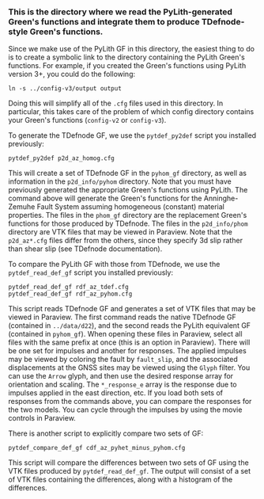 ### This is the directory where we read the PyLith-generated Green's functions and integrate them to produce TDefnode-style Green's functions.

Since we make use of the PyLith GF in this directory, the easiest thing to do is to create a symbolic link to the directory containing the PyLith Green's functions. For example, if you created the Green's functions using PyLith version 3+, you could do the following:

```
ln -s ../config-v3/output output
```

Doing this will simplify all of the `.cfg` files used in this directory. In particular, this takes care of the problem of which config directory contains your Green's functions (`config-v2` or `config-v3`).

To generate the TDefnode GF, we use the `pytdef_py2def` script you installed previously:

```
pytdef_py2def p2d_az_homog.cfg
```

This will create a set of TDefnode GF in the `pyhom_gf` directory, as well as information in the `p2d_info/pyhom` directory. Note that you must have previously generated the appropriate Green's functions using PyLith. The command above will generate the Green's functions for the Anninghe-Zemuhe Fault System assuming homogeneous (constant) material properties. The files in the `phom_gf` directory are the replacement Green's functions for those produced by TDefnode. The files in the `p2d_info/phom` directory are VTK files that may be viewed in Paraview. Note that the `p2d_az*.cfg` files differ from the others, since they specify 3d slip rather than shear slip (see TDefnode documentation).

To compare the PyLith GF with those from TDefnode, we use the `pytdef_read_def_gf` script you installed previously:

```
pytdef_read_def_gf rdf_az_tdef.cfg
pytdef_read_def_gf rdf_az_pyhom.cfg
```

This script reads TDefnode GF and generates a set of VTK files that may be viewed in Paraview. The first command reads the native TDefnode GF (contained in `../data/d22`), and the second reads the PyLith equivalent GF (contained in `pyhom_gf`). When opening these files in Paraview, select all files with the same prefix at once (this is an option in Paraview). There will be one set for impulses and another for responses. The applied impulses may be viewed by coloring the fault by `fault_slip`, and the associated displacements at the GNSS sites may be viewed using the `Glyph` filter. You can use the `Arrow` glyph, and then use the desired response array for orientation and scaling. The `*_response_e` array is the response due to impulses applied in the east direction, etc. If you load both sets of responses from the commands above, you can compare the responses for the two models. You can cycle through the impulses by using the movie controls in Paraview.

There is another script to explicitly compare two sets of GF:

```
pytdef_compare_def_gf cdf_az_pyhet_minus_pyhom.cfg
```

This script will compare the differences between two sets of GF using the VTK files produced by `pytdef_read_def_gf`. The output will consist of a set of VTK files containing the differences, along with a histogram of the differences.
